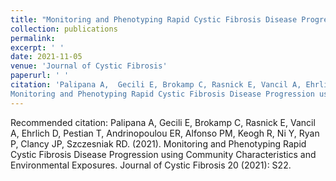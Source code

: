 ```yaml
---
title: "Monitoring and Phenotyping Rapid Cystic Fibrosis Disease Progression using Community Characteristics and Environmental Exposures"
collection: publications
permalink: 
excerpt: ' '
date: 2021-11-05
venue: 'Journal of Cystic Fibrosis'
paperurl: ' '
citation: 'Palipana A,  Gecili E, Brokamp C, Rasnick E, Vancil A, Ehrlich D, Pestian T, Andrinopoulou ER, Alfonso PM, Keogh R, Ni Y, Ryan P, Clancy JP, Szczesniak RD. (2021). &quot;
Monitoring and Phenotyping Rapid Cystic Fibrosis Disease Progression using Community Characteristics and Environmental Exposures.&quot; <i> Journal of Cystic Fibrosis </i> 20 (2021): S22.'
---
```


Recommended citation: Palipana A,  Gecili E, Brokamp C, Rasnick E, Vancil A, Ehrlich D, Pestian T, Andrinopoulou ER, Alfonso PM, Keogh R, Ni Y, Ryan P, Clancy JP, Szczesniak RD. (2021). 
Monitoring and Phenotyping Rapid Cystic Fibrosis Disease Progression using Community Characteristics and Environmental Exposures.
Journal of Cystic Fibrosis 20 (2021): S22.
